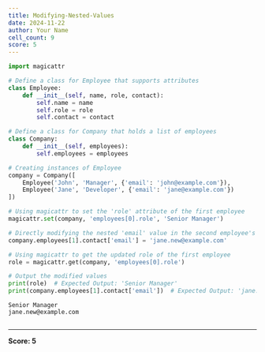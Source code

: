 ```yaml
---
title: Modifying-Nested-Values
date: 2024-11-22
author: Your Name
cell_count: 9
score: 5
---
```


```python
import magicattr


```


```python
# Define a class for Employee that supports attributes
class Employee:
    def __init__(self, name, role, contact):
        self.name = name
        self.role = role
        self.contact = contact

```


```python
# Define a class for Company that holds a list of employees
class Company:
    def __init__(self, employees):
        self.employees = employees


```


```python
# Creating instances of Employee
company = Company([
    Employee('John', 'Manager', {'email': 'john@example.com'}),
    Employee('Jane', 'Developer', {'email': 'jane@example.com'})
])


```


```python
# Using magicattr to set the 'role' attribute of the first employee
magicattr.set(company, 'employees[0].role', 'Senior Manager')

```


```python
# Directly modifying the nested 'email' value in the second employee's dictionary
company.employees[1].contact['email'] = 'jane.new@example.com'

```


```python
# Using magicattr to get the updated role of the first employee
role = magicattr.get(company, 'employees[0].role')

```


```python
# Output the modified values
print(role)  # Expected Output: 'Senior Manager'
print(company.employees[1].contact['email'])  # Expected Output: 'jane.new@example.com'
```

    Senior Manager
    jane.new@example.com



```python

```


---
**Score: 5**
